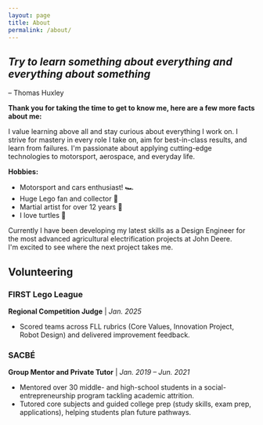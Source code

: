 ```yaml
---
layout: page
title: About
permalink: /about/
---
```


## _Try to learn something about everything and everything about something_ 
– Thomas Huxley

**Thank you for taking the time to get to know me, here are a few more facts about me:**

I value learning above all and stay curious about everything I work on. I strive for mastery in every role I take on, aim for best-in-class results, and learn from failures. I'm passionate about applying cutting-edge technologies to motorsport, aerospace, and everyday life.

**Hobbies:**
- Motorsport and cars enthusiast! 🏎️
- Huge Lego fan and collector 🧱
- Martial artist for over 12 years 🥋
- I love turtles 🐢

Currently I have been developing my latest skills as a Design Engineer for the most advanced agricultural electrification projects at John Deere.  
I'm excited to see where the next project takes me.

## Volunteering

### FIRST Lego League

**Regional Competition Judge** | _Jan. 2025_

- Scored teams across FLL rubrics (Core Values, Innovation Project, Robot Design) and delivered improvement feedback.

### SACBÉ

**Group Mentor and Private Tutor** | _Jan. 2019 – Jun. 2021_

- Mentored over 30 middle- and high-school students in a social-entrepreneurship program tackling academic attrition.
- Tutored core subjects and guided college prep (study skills, exam prep, applications), helping students plan future pathways.
